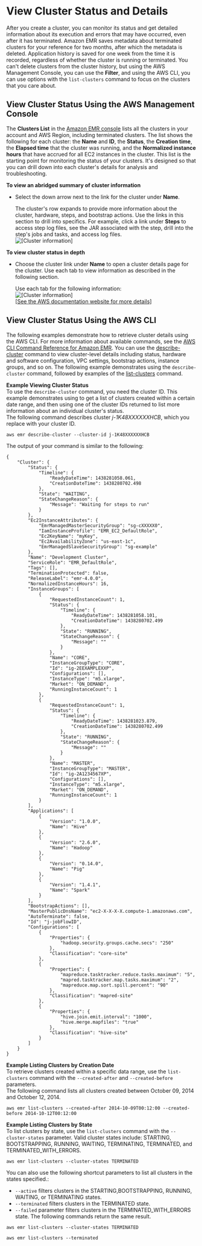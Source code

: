 # View Cluster Status and Details<a name="emr-manage-view-clusters"></a>

After you create a cluster, you can monitor its status and get detailed information about its execution and errors that may have occurred, even after it has terminated\. Amazon EMR saves metadata about terminated clusters for your reference for two months, after which the metadata is deleted\. Application history is saved for one week from the time it is recorded, regardless of whether the cluster is running or terminated\. You can't delete clusters from the cluster history, but using the AWS Management Console, you can use the **Filter**, and using the AWS CLI, you can use options with the `list-clusters` command to focus on the clusters that you care about\.

## View Cluster Status Using the AWS Management Console<a name="emr-view-cluster-console"></a>

The **Clusters List** in the [Amazon EMR console](https://console.aws.amazon.com//elasticmapreduce/home) lists all the clusters in your account and AWS Region, including terminated clusters\. The list shows the following for each cluster: the **Name** and **ID**, the **Status**, the **Creation time**, the **Elapsed time** that the cluster was running, and the **Normalized instance hours** that have accrued for all EC2 instances in the cluster\. This list is the starting point for monitoring the status of your clusters\. It's designed so that you can drill down into each cluster's details for analysis and troubleshooting\.

**To view an abridged summary of cluster information**
+ Select the down arrow next to the link for the cluster under **Name**\.

  The cluster's row expands to provide more information about the cluster, hardware, steps, and bootstrap actions\. Use the links in this section to drill into specifics\. For example, click a link under **Steps** to access step log files, see the JAR associated with the step, drill into the step's jobs and tasks, and access log files\.  
![\[Cluster information\]](http://docs.aws.amazon.com/emr/latest/ManagementGuide/images/expanded-row.png)

**To view cluster status in depth**
+ Choose the cluster link under **Name** to open a cluster details page for the cluster\. Use each tab to view information as described in the following section\.

  Use each tab for the following information:  
![\[Cluster information\]](http://docs.aws.amazon.com/emr/latest/ManagementGuide/images/viewcluster_summary.png)    
[\[See the AWS documentation website for more details\]](http://docs.aws.amazon.com/emr/latest/ManagementGuide/emr-manage-view-clusters.html)

## View Cluster Status Using the AWS CLI<a name="view-cluser-cli"></a>

The following examples demonstrate how to retrieve cluster details using the AWS CLI\. For more information about available commands, see the [AWS CLI Command Reference for Amazon EMR](https://docs.aws.amazon.com/cli/latest/reference/emr)\. You can use the [describe\-cluster](https://docs.aws.amazon.com/cli/latest/reference/emr/describe-cluster.html) command to view cluster\-level details including status, hardware and software configuration, VPC settings, bootstrap actions, instance groups, and so on\. The following example demonstrates using the `describe-cluster` command, followed by examples of the [list\-clusters](https://docs.aws.amazon.com/cli/latest/reference/emr/describe-cluster.html) command\.

**Example Viewing Cluster Status**  
To use the `describe-cluster` command, you need the cluster ID\. This example demonstrates using to get a list of clusters created within a certain date range, and then using one of the cluster IDs returned to list more information about an individual cluster's status\.  
The following command describes cluster *j\-1K48XXXXXXHCB*, which you replace with your cluster ID\.  

```
aws emr describe-cluster --cluster-id j-1K48XXXXXXHCB
```
The output of your command is similar to the following:  

```
{
    "Cluster": {
        "Status": {
            "Timeline": {
                "ReadyDateTime": 1438281058.061, 
                "CreationDateTime": 1438280702.498
            }, 
            "State": "WAITING", 
            "StateChangeReason": {
                "Message": "Waiting for steps to run"
            }
        }, 
        "Ec2InstanceAttributes": {
            "EmrManagedMasterSecurityGroup": "sg-cXXXXX0", 
            "IamInstanceProfile": "EMR_EC2_DefaultRole", 
            "Ec2KeyName": "myKey", 
            "Ec2AvailabilityZone": "us-east-1c", 
            "EmrManagedSlaveSecurityGroup": "sg-example"
        }, 
        "Name": "Development Cluster", 
        "ServiceRole": "EMR_DefaultRole", 
        "Tags": [], 
        "TerminationProtected": false, 
        "ReleaseLabel": "emr-4.0.0", 
        "NormalizedInstanceHours": 16, 
        "InstanceGroups": [
            {
                "RequestedInstanceCount": 1, 
                "Status": {
                    "Timeline": {
                        "ReadyDateTime": 1438281058.101, 
                        "CreationDateTime": 1438280702.499
                    }, 
                    "State": "RUNNING", 
                    "StateChangeReason": {
                        "Message": ""
                    }
                }, 
                "Name": "CORE", 
                "InstanceGroupType": "CORE", 
                "Id": "ig-2EEXAMPLEXXP", 
                "Configurations": [], 
                "InstanceType": "m5.xlarge", 
                "Market": "ON_DEMAND", 
                "RunningInstanceCount": 1
            }, 
            {
                "RequestedInstanceCount": 1, 
                "Status": {
                    "Timeline": {
                        "ReadyDateTime": 1438281023.879, 
                        "CreationDateTime": 1438280702.499
                    }, 
                    "State": "RUNNING", 
                    "StateChangeReason": {
                        "Message": ""
                    }
                }, 
                "Name": "MASTER", 
                "InstanceGroupType": "MASTER", 
                "Id": "ig-2A1234567XP", 
                "Configurations": [], 
                "InstanceType": "m5.xlarge", 
                "Market": "ON_DEMAND", 
                "RunningInstanceCount": 1
            }
        ], 
        "Applications": [
            {
                "Version": "1.0.0", 
                "Name": "Hive"
            }, 
            {
                "Version": "2.6.0", 
                "Name": "Hadoop"
            }, 
            {
                "Version": "0.14.0", 
                "Name": "Pig"
            }, 
            {
                "Version": "1.4.1", 
                "Name": "Spark"
            }
        ], 
        "BootstrapActions": [], 
        "MasterPublicDnsName": "ec2-X-X-X-X.compute-1.amazonaws.com", 
        "AutoTerminate": false, 
        "Id": "j-jobFlowID", 
        "Configurations": [
            {
                "Properties": {
                    "hadoop.security.groups.cache.secs": "250"
                }, 
                "Classification": "core-site"
            }, 
            {
                "Properties": {
                    "mapreduce.tasktracker.reduce.tasks.maximum": "5", 
                    "mapred.tasktracker.map.tasks.maximum": "2", 
                    "mapreduce.map.sort.spill.percent": "90"
                }, 
                "Classification": "mapred-site"
            }, 
            {
                "Properties": {
                    "hive.join.emit.interval": "1000", 
                    "hive.merge.mapfiles": "true"
                }, 
                "Classification": "hive-site"
            }
        ]
    }
}
```

**Example Listing Clusters by Creation Date**  
To retrieve clusters created within a specific data range, use the `list-clusters` command with the `--created-after` and `--created-before` parameters\.  
The following command lists all clusters created between October 09, 2014 and October 12, 2014\.  

```
aws emr list-clusters --created-after 2014-10-09T00:12:00 --created-before 2014-10-12T00:12:00
```

**Example Listing Clusters by State**  
To list clusters by state, use the `list-clusters` command with the `--cluster-states` parameter\. Valid cluster states include: STARTING, BOOTSTRAPPING, RUNNING, WAITING, TERMINATING, TERMINATED, and TERMINATED\_WITH\_ERRORS\.   

```
aws emr list-clusters --cluster-states TERMINATED
```
You can also use the following shortcut parameters to list all clusters in the states specified\.:  
+ `--active` filters clusters in the STARTING,BOOTSTRAPPING, RUNNING, WAITING, or TERMINATING states\.
+ `--terminated` filters clusters in the TERMINATED state\.
+ `--failed` parameter filters clusters in the TERMINATED\_WITH\_ERRORS state\.
The following commands return the same result\.  

```
aws emr list-clusters --cluster-states TERMINATED
```

```
aws emr list-clusters --terminated
```